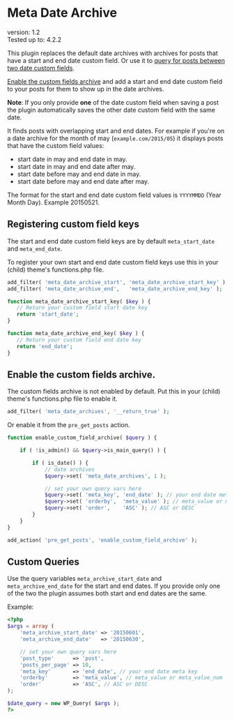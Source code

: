 # Meta Date Archive

version:      1.2  
Tested up to: 4.2.2  

This plugin replaces the default date archives with archives for posts that have a start and end date custom field. Or use it to [query for posts between two date custom fields](#custom-queries).

[Enable the custom fields archive](#enable-the-custom-fields-archive) and add a start and end date custom field to your posts for them to show up in the date archives.

**Note**: If you only provide **one** of the date custom field when saving a post the plugin automatically saves the other date custom field with the same date. 

It finds posts with overlapping start and end dates. For example if you're on a date archive for the month of may (`example.com/2015/05`) it displays posts that have the custom field values:

 * start date in may and end date in may.
 * start date in may and end date after may.
 * start date before may and end date in may.
 * start date before may and end date after may.

The format for the start and end date custom field values is `YYYYMMDD` (Year Month Day). Example 20150521.

## Registering custom field keys
The start and end date custom field keys are by default `meta_start_date` and `meta_end_date`.

To register your own start and end date custom field keys use this in your (child) theme's functions.php file.

 ```php
add_filter( 'meta_date_archive_start', 'meta_date_archive_start_key' );
add_filter( 'meta_date_archive_end',   'meta_date_archive_end_key' );

function meta_date_archive_start_key( $key ) {
	// Return your custom field start date key
	return 'start_date';
}

function meta_date_archive_end_key( $key ) {
	// Return your custom field end date key
	return 'end_date';
}
```

## Enable the custom fields archive.
The custom fields archive is not enabled by default. Put this in your (child) theme's functions.php file to enable it.
```php
add_filter( 'meta_date_archives', '__return_true' );
```

Or enable it from the `pre_get_posts` action.
```php
function enable_custom_field_archive( $query ) {

	if ( !is_admin() && $query->is_main_query() ) {

		if ( is_date() ) {
			// date archives
			$query->set( 'meta_date_archives', 1 );

			// set your own query vars here
			$query->set( 'meta_key', 'end_date' ); // your end date meta key
			$query->set( 'orderby',  'meta_value' ); // meta_value or meta_value_num
			$query->set( 'order',    'ASC' ); // ASC or DESC			
		}
	}
}

add_action( 'pre_get_posts', 'enable_custom_field_archive' );
```

## Custom Queries
Use the query variables `meta_archive_start_date` and `meta_archive_end_date` for the start and end dates. If you provide only one of the two the plugin assumes both start and end dates are the same.

Example:
```php
<?php
$args = array (
	'meta_archive_start_date' => '20150601',
	'meta_archive_end_date'   => '20150630',

	// set your own query vars here
	'post_type'      => 'post',
	'posts_per_page' => 10,
	'meta_key'       => 'end_date', // your end date meta key
	'orderby'        => 'meta_value', // meta_value or meta_value_num
	'order'          => 'ASC', // ASC or DESC
);

$date_query = new WP_Query( $args );
?>
```